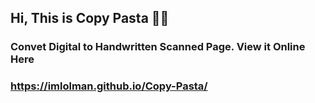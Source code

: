 ## Hi, This is Copy Pasta 👋🏼

### Convet Digital to Handwritten Scanned Page. View it Online Here
### https://imlolman.github.io/Copy-Pasta/